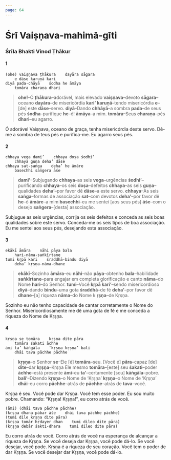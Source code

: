 ```yaml
---
page: 64
---
```


# Śrī Vaiṣṇava-mahimā-gīti

### Śrīla Bhakti Vinod Ṭhākur

#### 1

    (ohe) vaiṣṇava ṭhākura    dayāra sāgara
        e dāse karuṇā kari
    diyā pada-chāyā    śodha he āmāya
        tomāra charaṇa dhari

> **ohe!**–Ó **ṭhākura**–adorável, mais elevado **vaiṣṇava**–devoto **sāgara**–oceano **dayāra**–de misericórdia **kari’ karuṇā**–tendo misericórdia **e**–[de] este **dāse**–servo. **diyā**–Dando **chhāyā**–a sombra **pada**–de seus pés **śodha**–purifique **he**–ó! **āmāya**–a mim. **tomāra**–Seus **charaṇa**–pés **dhari**–eu agarro.

Ó adorável Vaiṣṇava, oceano de graça, tenha misericórdia deste servo. Dê-me a sombra de teus pés e purifica-me. Eu agarro seus pés.

#### 2

    chhaya vega dami’    chhaya doṣa śodhi’
        chhaya guṇa deha’ dāse
    chhaya sat-saṅga    deha’ he āmāre
        basechhi saṅgera āśe

> **dami’**–Subjugando **chhaya**–as seis **vega**–urgências **śodhi’**–purificando **chhaya**–os seis **doṣa**–defeitos **chhaya**–as seis **guṇa**–qualidades **deha’**–por favor dê **dāse**–a este servo. **chhaya**–As seis **saṅga**–formas de associação **sat**–com devotos **deha’**–por favor dê **he**–ó **āmāre**–a mim **basechhi**–eu me sentei [aos seus pés] **āśe**–com o desejo **saṅgera**–[desta] associação.

Subjugue as seis urgências, corrija os seis defeitos e conceda as seis boas qualidades sobre este servo. Conceda-me os seis tipos de boa associação. Eu me sentei aos seus pés, desejando esta associação.

#### 3

    ekākī āmāra    nāhi pāya bala
        hari-nāma-saṅkīrtane
    tumi kṛpā kari    śraddhā-bindu diyā
        deha’ kṛṣṇa-nāma-dhane

> **ekākī**–Sozinho **āmāra**–eu **nāhi**–não **pāya**–obtenho **bala**–habilidade **saṅkīrtane**–para engajar em completa glorificação e canto **nāma**–do Nome **hari**–do Senhor. **tumi**–Você **kṛpā kari’**–sendo misericordioso **diyā**–dando **bindu**–uma gota **śraddhā**–de fé **deha’**–por favor dê **dhane**–[a] riqueza **nāma**–do Nome k **ṛṣṇa**–de Kṛṣṇa.

Sozinho eu não tenho capacidade de cantar corretamente o Nome do Senhor. Misericordiosamente me dê uma gota de fé e me conceda a riqueza do Nome de Kṛṣṇa.

#### 4

    kṛṣṇa se tomāra    kṛṣṇa dite pāra
        tomāra śakati āchhe
    āmi ta’ kāṅgāla    ‘kṛṣṇa kṛṣṇa’ bali
        dhāi tava pāchhe pāchhe

> **kṛṣṇa**–o Senhor **se**–Ele [é] **tomāra**–seu. [Você é] **pāra**–capaz [de] **dite**–dar **kṛṣṇa**–Kṛṣṇa Ele mesmo **tomāra**–[este] seu **śakati**–poder **āchhe**–está presente **āmi**–eu **ta’**–certamente [sou] **kāṅgāla**–pobre. **bali’**–Dizendo **kṛṣṇa**–o Nome de ‘Kṛṣṇa’ **kṛṣṇa**–o Nome de ‘Kṛṣṇa’ **dhāi**–eu corro **pāchhe**–atrás de **pāchhe**–atrás de **tava**–você.

Kṛṣṇa é seu. Você pode dar Kṛṣṇa. Você tem esse poder. Eu sou muito pobre. Chamando: “Kṛṣṇa! Kṛṣṇa!”, eu corro atrás de você.

    (āmi) (dhāi tava pāchhe pāchhe)
    (kṛṣṇa dhana pābar āśe    dhāi tava pāchhe pāchhe)
    (tumi dile kṛṣṇa dite pāra)
    (kṛṣṇa tomār hṛdayer dhan    tumi dileo dite pāra)
    (kṛṣṇa debār śakti-dhara    tumi dileo dite pāra)

Eu corro atrás de você. Corro atrás de você na esperança de alcançar a riqueza de Kṛṣṇa. Se você deseja dar Kṛṣṇa, você pode dá-lo. Se você desejar, você pode. Kṛṣṇa é a riqueza de seu coração. Você tem o poder de dar Kṛṣṇa. Se você desejar dar Kṛṣṇa, você pode dá-lo.

